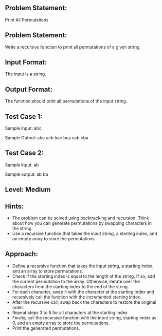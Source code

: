 ## Problem Statement:
Print All Permutations

## Problem Statement:
Write a recursive function to print all permutations of 
a given string.


## Input Format:
The input is a string.

## Output Format:
The function should print all 
permutations of the input string.

## Test Case 1:
Sample Input:
abc

Sample Output:
abc
acb
bac
bca
cab
cba

## Test Case 2:
Sample input:
ab

Sample output:
ab
ba

## Level: Medium

## Hints:
- The problem can be solved using backtracking and recursion.
Think about how you can generate permutations by swapping characters in the string.  
- Use a recursive function that takes the input string, a starting index, and an empty array to store the permutations.

## Approach:
- Define a recursive function that takes the input string, a starting index, and an array to store permutations.
- Check if the starting index is equal to the length of the string. If so, add the current permutation to the array.
Otherwise, iterate over the characters from the starting index to the end of the string.
- For each character, swap it with the character at the starting index and recursively call the function with the incremented starting index.
- After the recursive call, swap back the characters to restore the original order.
- Repeat steps 3 to 5 for all characters at the starting index.
- Finally, call the recursive function with the input string, starting index as 0, and an empty array to store the permutations.
- Print the generated permutations.
